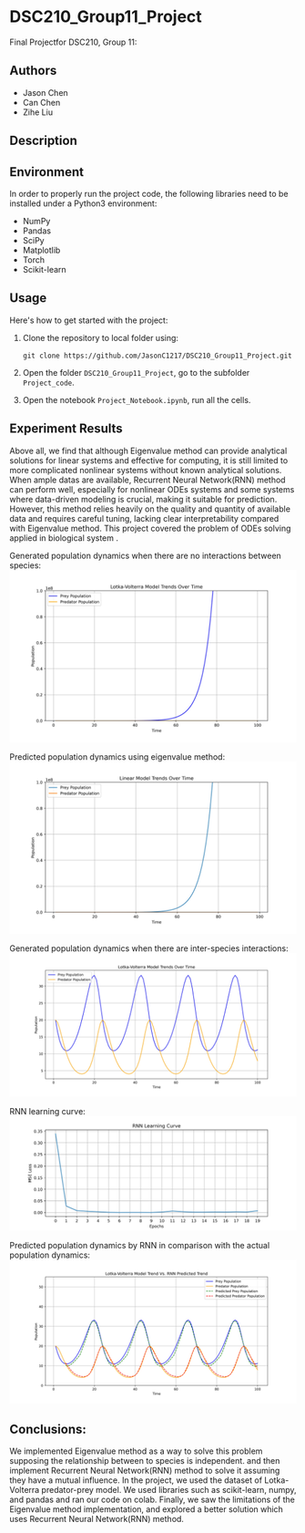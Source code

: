 # DSC210_Group11_Project
Final Projectfor DSC210, Group 11:

## Authors

- Jason Chen
- Can Chen
- Zihe Liu

## Description

## Environment

In order to properly run the project code, the following libraries need to be installed under a Python3 environment:

- NumPy
- Pandas
- SciPy
- Matplotlib
- Torch
- Scikit-learn

## Usage

Here's how to get started with the project:

1. Clone the repository to local folder using:
   ```
   git clone https://github.com/JasonC1217/DSC210_Group11_Project.git
   ```
2. Open the folder ```DSC210_Group11_Project```, go to the subfolder ```Project_code```.

3. Open the notebook ```Project_Notebook.ipynb```, run all the cells.

## Experiment Results

Above all, we find that although Eigenvalue method can provide analytical solutions for linear systems and effective for computing, it is still limited to more complicated nonlinear systems without known analytical solutions. When ample datas are available, Recurrent Neural Network(RNN) method can perform well, especially for nonlinear ODEs systems and some systems where data-driven modeling is crucial, making it suitable for prediction. However, this method relies heavily on the quality and quantity of available data and requires careful tuning,  lacking clear interpretability compared with Eigenvalue method.
This project covered the problem of ODEs solving applied in biological system .

Generated population dynamics when there are no interactions between species:
![plot](/Project_code/Generated_data_no_relationship.jpeg)

Predicted population dynamics using eigenvalue method:
![plot](/Project_code/Linear_model_No_Relationship.jpeg)

Generated population dynamics when there are inter-species interactions:
![plot](/Project_code/Generated_data.jpeg)

RNN learning curve:
![plot](/Project_code/Learning_Curve.jpeg)

Predicted population dynamics by RNN in comparison with the actual population dynamics:
![plot](/Project_code/RNN_Simulation_Results.jpeg)

## Conclusions:
We implemented Eigenvalue method as a way to solve this problem supposing the relationship between to species is independent. and then implement Recurrent Neural Network(RNN) method to solve it assuming they have a mutual influence.
In the project, we used the dataset of Lotka-Volterra predator-prey model.
We used libraries such as scikit-learn, numpy, and pandas and ran our code on colab.
Finally, we saw the limitations of the Eigenvalue method implementation, and explored a better solution which uses Recurrent Neural Network(RNN) method.
